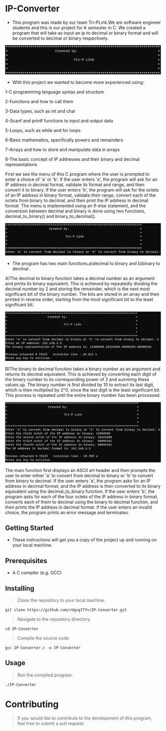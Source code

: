 # IP-Converter
* This program was made by our team Tri-PLink.We are software engineer students and this is our project for A semester in C.
We created a program that will take as input an ip to decimal or binary format and will be converted to decimal or binary
respectively.

![ScreensotA](./img/ScreenshotA.PNG)

* With this project we wanted to become more experienced using:

 1-C programming language syntax and structure

 2-Functions and how to call them

 3-Data types, such as int and char

 4-Scanf and printf functions to input and output data

 5-Loops, such as while and for loops

 6-Basic mathematics, specifically powers and remainders

 7-Arrays and how to store and manipulate data in arrays

 8-The basic concept of IP addresses and their binary and decimal representations

First we see the menu of this C program where the user is prompted to enter a choice of 'a' or 'b'. If the user enters 'a', the program will ask for an IP address in decimal format, validate its format and range, and then convert it to binary. If the user enters 'b', the program will ask for the octets of an IP address in binary format, validate their range, convert each of the octets from binary to decimal, and then print the IP address in decimal format. The menu is implemented using an if-else statement, and the conversion between decimal and binary is done using two functions, decimal_to_binary() and binary_to_decimal().

![ScreenshotB](./img/ScreenshotB.PNG)

* The program has two main functions,a)decimal to binary  and b)binary to decimal .

A)The decimal to binary function takes a decimal number as an argument and prints its binary equivalent. This is achieved by repeatedly dividing the decimal number by 2 and storing the remainder, which is the next most significant bit of the binary number. The bits are stored in an array and then printed in reverse order, starting from the most significant bit to the least significant bit.

![ScreenshotC](./img/ScreenshotC.PNG)

B)The binary to decimal function takes a binary number as an argument and returns its decimal equivalent. This is achieved by converting each digit of the binary number to its corresponding power of 2 and summing these values up. The binary number is first divided by 10 to extract its last digit, which is then multiplied by 2^0, since the last digit is the least significant bit. This process is repeated until the entire binary number has been processed.

![ScreenshotD](./img/ScreenshotD.PNG)

The main function first displays an ASCII art header and then prompts the user to enter either 'a' to convert from decimal to binary or 'b' to convert from binary to decimal. If the user enters 'a', the program asks for an IP address in decimal format, and the IP address is then converted to its binary equivalent using the decimal_to_binary function. If the user enters 'b', the program asks for each of the four octets of the IP address in binary format, converts each of them to decimal using the binary to decimal function, and then prints the IP address in decimal format. If the user enters an invalid choice, the program prints an error message and terminates.

## Getting Started
* These instructions will get you a copy of the project up and running on your local machine.

## Prerequisites
* A C compiler (e.g. GCC)

## Installing
> Clone the repository to your local machine.

```
git clone https://github.com/<Vgvg777>/IP-Converter.git
```

> Navigate to the repository directory.

```
cd IP-Converter
```

> Compile the source code.

```
gcc IP-Converter.c -o IP-Converter
```

## Usage
> Run the compiled program.

```
./IP-Converter
```

# Contributing
> If you would like to contribute to the development of this program, feel free to submit a pull request.

